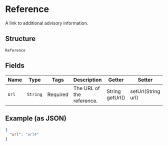 
# Reference

A link to additional advisory information.

## Structure

`Reference`

## Fields

| Name | Type | Tags | Description | Getter | Setter |
|  --- | --- | --- | --- | --- | --- |
| `Url` | `String` | Required | The URL of the reference. | String getUrl() | setUrl(String url) |

## Example (as JSON)

```json
{
  "url": "url4"
}
```

